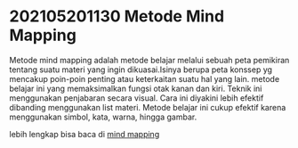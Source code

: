 # 202105201130 Metode Mind Mapping #

Metode mind mapping adalah metode belajar melalui sebuah peta pemikiran tentang suatu
materi yang ingin dikuasai.Isinya berupa peta konssep yg mencakup poin-poin
penting atau keterkaitan suatu hal yang lain.
metode belajar ini yang memaksimalkan fungsi otak kanan dan kiri. Teknik ini menggunakan 
penjabaran secara visual. Cara ini diyakini lebih efektif dibanding menggunakan list materi. 
Metode belajar ini cukup efektif karena menggunakan simbol, kata, warna, hingga gambar.


lebih lengkap bisa baca di [mind mapping](https://id.wikipedia.org/wiki/Pemetaan_pikiran)
